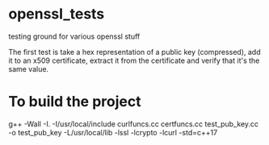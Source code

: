 # openssl_tests
testing ground for various openssl stuff

The first test is take a hex representation of a public key (compressed), add it to an x509 certificate, extract it from the certificate 
and verify that it's the same value. 

# To build the project
g++ -Wall -I. -I/usr/local/include curlfuncs.cc certfuncs.cc test_pub_key.cc -o test_pub_key -L/usr/local/lib -lssl -lcrypto -lcurl -std=c++17


